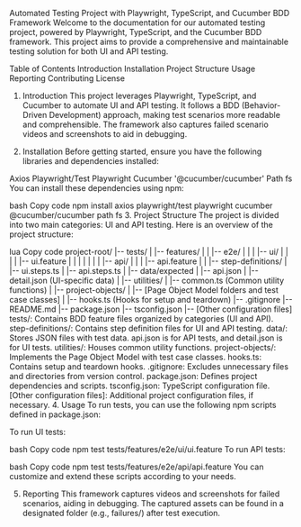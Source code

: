 Automated Testing Project with Playwright, TypeScript, and Cucumber BDD Framework
Welcome to the documentation for our automated testing project, powered by Playwright, TypeScript, and the Cucumber BDD framework. This project aims to provide a comprehensive and maintainable testing solution for both UI and API testing.

Table of Contents
Introduction
Installation
Project Structure
Usage
Reporting
Contributing
License
1. Introduction
This project leverages Playwright, TypeScript, and Cucumber to automate UI and API testing. It follows a BDD (Behavior-Driven Development) approach, making test scenarios more readable and comprehensible. The framework also captures failed scenario videos and screenshots to aid in debugging.

2. Installation
Before getting started, ensure you have the following libraries and dependencies installed:

Axios
Playwright/Test
Playwright
Cucumber
'@cucumber/cucumber'
Path
fs
You can install these dependencies using npm:

bash
Copy code
npm install axios playwright/test playwright cucumber @cucumber/cucumber path fs
3. Project Structure
The project is divided into two main categories: UI and API testing. Here is an overview of the project structure:

lua
Copy code
project-root/
|-- tests/
|   |-- features/
|   |   |-- e2e/
|   |   |   |-- ui/
|   |   |   |   |-- ui.feature
|   |   |   |
|   |   |   |-- api/
|   |   |       |-- api.feature
|   |
|-- step-definitions/
|   |-- ui.steps.ts
|   |-- api.steps.ts
|
|-- data/expected
|   |-- api.json
|   |-- detail.json (UI-specific data)
|
|-- utilities/
|   |-- common.ts (Common utility functions)
|
|-- project-objects/
|   |-- [Page Object Model folders and test case classes]
|
|-- hooks.ts (Hooks for setup and teardown)
|-- .gitignore
|-- README.md
|-- package.json
|-- tsconfig.json
|-- [Other configuration files]
tests/: Contains BDD feature files organized by categories (UI and API).
step-definitions/: Contains step definition files for UI and API testing.
data/: Stores JSON files with test data. api.json is for API tests, and detail.json is for UI tests.
utilities/: Houses common utility functions.
project-objects/: Implements the Page Object Model with test case classes.
hooks.ts: Contains setup and teardown hooks.
.gitignore: Excludes unnecessary files and directories from version control.
package.json: Defines project dependencies and scripts.
tsconfig.json: TypeScript configuration file.
[Other configuration files]: Additional project configuration files, if necessary.
4. Usage
To run tests, you can use the following npm scripts defined in package.json:

To run UI tests:

bash
Copy code
npm test tests/features/e2e/ui/ui.feature
To run API tests:

bash
Copy code
npm test tests/features/e2e/api/api.feature
You can customize and extend these scripts according to your needs.

5. Reporting
This framework captures videos and screenshots for failed scenarios, aiding in debugging. The captured assets can be found in a designated folder (e.g., failures/) after test execution.
